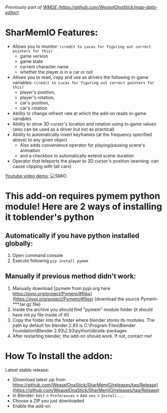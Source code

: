 *Previously part of [WMDE (https://github.com/WeaselOnaStick/map-data-editor)](https://github.com/WeaselOnaStick/map-data-editor).*

# SharMemIO Features:
  - Allows you to monitor: `(credit to Lucas for figuring out correct pointers for this)`
    - game version
    - game state
    - current character name
    - whether the player is in a car or not
  - Allows you to read, copy and use as drivers the following in-game variables: `(credit to Lucas for figuring out correct pointers for this)`
    - player's position,
    - player's rotation,
    - car's position,
    - car's rotation
  - Ability to change refresh rate at which the add-on reads in-game variables
  - Ability to drive 3D cursor's location and rotation using in-game values (also can be used as a driver but not as practical)
  - Ability to automatically insert keyframes (at the frequency specified above) to any given object
    - Also adds convenience operator for playing/pausing scene's animation
    - and a checkbox to automatically extend scene duration 
  - Operator that teleports the player to 3D cursor's position (warning: can cause clipping with tall cars)

[Youtube video demo:](https://www.youtube.com/watch?v=JTSPDk3QBmw)
![SMIO](https://i.imgur.com/XZAnEDl.png)


# This add-on requires pymem python module! Here are 2 ways of installing it toblender's python
## Automatically if you have python installed globally:
  1. Open command console
  2. Execute following `pip install pymem`
## Manually if previous method didn't work:
  1. Manually download [pymem from pypi.org here https://pypi.org/project/Pymem/#files](https://pypi.org/project/Pymem/#files) (download the source Pymem-***.tar.gz file)
  2. Inside the archive you should find "pymem" module folder (it should have init.py file inside of it!)
  3. Copy the folder into the folder where blender stores its modules. The path by default for blender 2.93 is C:\Program Files\Blender Foundation\Blender 2.93\2.93\python\lib\site-packages
  4. After restarting blender, the add-on should work. If not, contact me!

# How To Install the addon:
Latest stable release:
 * [Download latest zip from https://github.com/WeaselOnaStick/SharMemIO/releases/tag/Release](https://github.com/WeaselOnaStick/SharMemIO/releases/tag/Release)
 * In Blender: `Edit` > `Preferences` > `Add-ons` > `Install...`
 * Choose a ZIP you just downloaded
 * Enable the add-on
